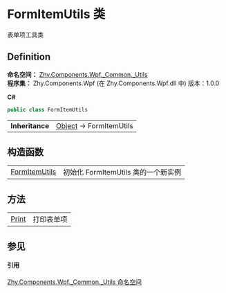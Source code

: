 # FormItemUtils 类


表单项工具类



## Definition
**命名空间：** <a href="N_Zhy_Components_Wpf__Common__Utils.md">Zhy.Components.Wpf._Common._Utils</a>  
**程序集：** Zhy.Components.Wpf (在 Zhy.Components.Wpf.dll 中) 版本：1.0.0

**C#**
``` C#
public class FormItemUtils
```

<table><tr><td><strong>Inheritance</strong></td><td><a href="https://learn.microsoft.com/dotnet/api/system.object" target="_blank" rel="noopener noreferrer">Object</a>  →  FormItemUtils</td></tr>
</table>



## 构造函数
<table>
<tr>
<td><a href="M_Zhy_Components_Wpf__Common__Utils_FormItemUtils__ctor.md">FormItemUtils</a></td>
<td>初始化 FormItemUtils 类的一个新实例</td></tr>
</table>

## 方法
<table>
<tr>
<td><a href="M_Zhy_Components_Wpf__Common__Utils_FormItemUtils_Print.md">Print</a></td>
<td>打印表单项</td></tr>
</table>

## 参见


#### 引用
<a href="N_Zhy_Components_Wpf__Common__Utils.md">Zhy.Components.Wpf._Common._Utils 命名空间</a>  
